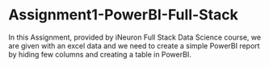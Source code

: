# Assignment1-PowerBI-Full-Stack

In this Assignment, provided by iNeuron Full Stack Data Science course, we are given with an excel data and we need to create a simple PowerBI report by hiding few columns and creating a table in PowerBI.
